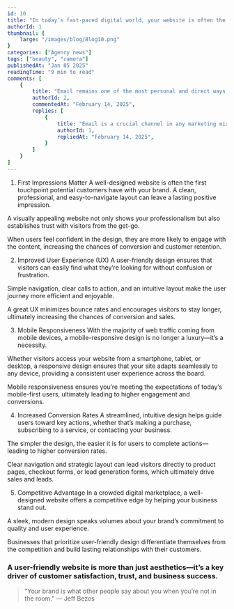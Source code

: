 ```yaml
---
id: 10
title: "In today’s fast-paced digital world, your website is often the first point of contact between your business and potential customers. A user-friendly design plays a pivotal role in shaping the first impression and determining whether visitors stay or leave. Whether you’re running an eCommerce store or a service-based business, investing in great website design can be the difference between thriving or struggling in the competitive online space."
authorId: 1
thumbnail: {
	large: "/images/blog/Blog10.png" 
}
categories: ["Agency news"]
tags: ["beauty", "camera"]
publishedAt: "Jan 05 2025"
readingTime: "9 min to read"
comments: [
	{
		title: "Email remains one of the most personal and direct ways to connect with your audience—especially when done right. Curious to hear how you're leveraging it at your end.",
		authorId: 2,
		commentedAt: "February 14, 2025",
		replies: [
			{
				title: "Email is a crucial channel in any marketing mix, and never has this been truer than for today’s entrepreneur. Curious what to say.",
				authorId: 1,
				repliedAt: "February 14, 2025",
			}
		]
	}
]
---
```


1. First Impressions Matter
A well-designed website is often the first touchpoint potential customers have with your brand. A clean, professional, and easy-to-navigate layout can leave a lasting positive impression.

A visually appealing website not only shows your professionalism but also establishes trust with visitors from the get-go.

When users feel confident in the design, they are more likely to engage with the content, increasing the chances of conversion and customer retention.

2. Improved User Experience (UX)
A user-friendly design ensures that visitors can easily find what they’re looking for without confusion or frustration.

Simple navigation, clear calls to action, and an intuitive layout make the user journey more efficient and enjoyable.

A great UX minimizes bounce rates and encourages visitors to stay longer, ultimately increasing the chances of conversion and sales.

3. Mobile Responsiveness
With the majority of web traffic coming from mobile devices, a mobile-responsive design is no longer a luxury—it’s a necessity.

Whether visitors access your website from a smartphone, tablet, or desktop, a responsive design ensures that your site adapts seamlessly to any device, providing a consistent user experience across the board.

Mobile responsiveness ensures you’re meeting the expectations of today’s mobile-first users, ultimately leading to higher engagement and conversions.

4. Increased Conversion Rates
A streamlined, intuitive design helps guide users toward key actions, whether that’s making a purchase, subscribing to a service, or contacting your business.

The simpler the design, the easier it is for users to complete actions—leading to higher conversion rates.

Clear navigation and strategic layout can lead visitors directly to product pages, checkout forms, or lead generation forms, which ultimately drive sales and leads.

5. Competitive Advantage
In a crowded digital marketplace, a well-designed website offers a competitive edge by helping your business stand out.

A sleek, modern design speaks volumes about your brand’s commitment to quality and user experience.

Businesses that prioritize user-friendly design differentiate themselves from the competition and build lasting relationships with their customers.

### A user-friendly website is more than just aesthetics—it’s a key driver of customer satisfaction, trust, and business success.

> “Your brand is what other people say about you when you’re not in the room.” — Jeff Bezos
